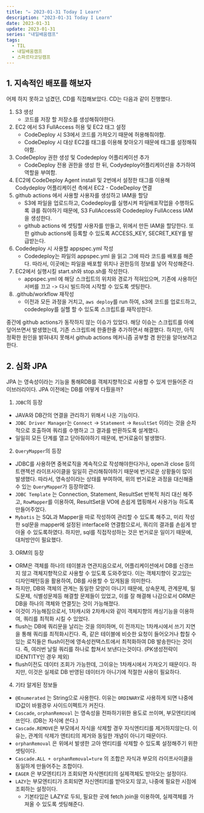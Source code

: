```yaml
---
title: "✏️ 2023-01-31 Today I Learn"
description: "2023-01-31 Today I Learn"
date: 2023-01-31
update: 2023-01-31
series: "내일배움캠프"
tags:
  - TIL
  - 내일배움캠프
  - 스파르타코딩캠프
---
```


## 1. 지속적인 배포를 해보자

어제 하지 못하고 넘겼던, CD를 직접해보았다.
CD는 다음과 같이 진행했다.

1. S3 생성
   - 코드를 저장 할 저장소를 생성해줘야한다.
2. EC2 에서 S3 FullAccess 허용 및 EC2 태그 설정
   - CodeDeploy 시 S3에서 코드를 가져오기 때문에 허용해줘야함.
   - CodeDeploy 시 대상 EC2를 태그를 이용해 찾아오기 때문에 태그를 설정해줘야함.
3. CodeDeploy 권한 생성 및 Codedeploy 어플리케이션 추가
   - CodeDeploy 전용 권한을 생성 한 뒤, Codydeploy어플리케이션을 추가하여 역할을 부여함.
4. EC2에 CodeDeploy Agent install 및 2번에서 설정한 태그를 이용해 Codydeploy 어플리케이션 측에서 EC2 - CodeDeploy 연결
5. github actions 에서 사용할 사용자를 생성하고 IAM을 할당
   - S3에 파일을 업로드하고, Codedeploy를 실행시켜 파일배포작업을 수행하도록 큐를 줘야하기 때문에, S3 FullAccess와 Codedeploy FullAccess IAM 을 생성한다.
   - github actions 에 셋팅할 사용자를 만들고, 위에서 만든 IAM을 할당한다. 또한 github actions에 등록할 수 있도록 ACCESS_KEY, SECRET_KEY를 발급받는다.
6. Codedeploy 시 사용할 appspec.yml 작성
   - Codedeploy는 파일의 appspec.yml 을 읽고 그에 따라 코드를 배포를 해준다. 따라서, 이곳에는 파일을 배포할 위치나 권한등의 정보를 넣어 작성해준다.
7. EC2에서 실행시킬 start.sh와 stop.sh를 작성한다.
   - appspec.yml 에 해당 스크립트의 위치와 경로가 적혀있으며, 기존에 사용하던 서버를 끄고 -> 다시 빌드하여 시작할 수 있도록 셋팅한다.
8. .github/workflow 재작성
   - 이전과 모든 과정을 거치고, `aws deploy`를 run 하여, s3에 코드를 업로드하고, codedeploy를 실핼 할 수 있도록 스크립트를 재작성한다.

중간에 github actions가 동작하지 않는 이슈가 있었다. 해당 이슈는 스크립트를 아예 덮어쓰면서 발생했는데, 기존 스크립트에 한줄한줄 추가하면서 해결했다. 하지만, 아직 정확한 원인을 밝혀내지 못해서 github actions 메커니즘 공부할 겸 원인을 알아보려고 한다.

## 2. 심화 JPA

JPA 는 영속성이라는 기능을 통해RDB를 객체지향적으로 사용할 수 있게 만들어준 라이브러리이다.
JPA 이전에는 DB를 어떻게 다뤘을까?

1.  `JDBC`의 등장

- JAVA와 DB간의 연결을 관리하기 위해서 나온 기능이다.
- `JDBC Driver Manager`는 `Connect` -> `Statement` -> `ResultSet` 이라는 것을 순차적으로 호출하여 쿼리를 수행하고 그 결과를 반환하도록 설계했다.
- 일일히 모든 단계를 열고 닫아줘야하기 때문에, 번거로움이 발생했다.

2. `QueryMapper`의 등장

- JDBC를 사용하면 중복로직을 계속적으로 작성해야한다거나, open과 close 등의 트랜젝션 라이프사이클을 일일히 관리해줘야하기 때문에 번거로운 상황들이 많이 발생했다. 따라서, 영속성이라는 상태를 부여하여, 위의 번거로운 과정을 대신해줄수 있는 `QueryMappe`r가 등장하였다.
- `JDBC Template` 는 Connection, Statement, ResultSet 반복적 처리 대신 해주고, `RowMapper`를 이용하여, ResultSet을 VO에 손쉽게 맵핑해서 사용가능 하도록 만들어주었다.
- `Mybatis` 는 SQL과 Mapper을 따로 작성하여 관리할 수 있도록 해주고, 미리 작성한 sql문을 mapper에 설정된 interface와 연결함으로서, 쿼리의 결과를 손쉽게 받아올 수 있도록하였다. 하지만, sql를 직접작성하는 것은 번거로운 일이기 때문에, 대처방안이 필요했다.

3. ORM의 등장

- ORM은 객체를 하나의 테이블과 연관지음으로서, 어플리케이션에서 DB를 신경쓰지 않고 객체지향적으로 사용할 수 있도록 도와주었다. 이는 객체지향이 갖고있는 디자인패턴등을 활용하여, DB를 사용할 수 있게됨을 의미한다.
- 하지만, DB와 객체의 관계는 동일한 모양이 아니기 때문에, 상속문제, 관계문제, 밀도문제, 식별성문제등 해결할 문제들이 있었고, 이를 잘 해결해 나감으로서 ORM은 DB을 하나의 객체와 연결짓는 것이 가능해졌다.
- 이것이 가능해짐으로서, 1차캐시와 2차캐시와 같이 객체지향의 캐싱기능을 이용하여, 쿼리를 최적화 시킬 수 있었다.
- flush는 DB에 쿼리문을 날리는 것을 의미하며, 이 전까지는 1차캐시에서 쓰기 지연을 통해 쿼리를 최적화시킨다. 즉, 같은 테이블에 비슷한 요청이 들어오거나 합칠 수 있는 로직들은 flush이전에 영속성컨택스트에서 최적화하여 DB 발송한다는 것이다. 즉, 여러번 날릴 쿼리를 하나로 합쳐서 보낸다는것이다. (PK생성전략이 IDENTITY인 경우 제외)
- flush이전도 데이터 조회가 가능한데, 그이유는 1차캐시에서 가져오기 때문이다. 하지만, 이것은 실제로 DB 반영된 데이터가 아니기에 적절한 사용이 필요하다.

4. 기타 알게된 정보들

- `@Enumerated` 는 String으로 사용한다. 이유는 `ORDINARY`로 사용하게 되면 나중에 ID값이 바뀔경우 사이드이펙트가 커진다.
- `Cascade`, `orphanRemoval` 는 영속성을 전파하기위한 용도로 쓰이며, 부모엔티티에 쓰인다. (DB는 자식에 쓴다.)
- `Cascade.REMOVE`은 부모에서 자식을 삭제할 경우 자식엔티티를 제거하지않는다. 이유는, 관계의 삭제가 엔티티의 제거와 동일한 개념이 아니기 때문이다.
- `orphanRemoval` 은 위에서 발생한 고아 엔티티를 삭제할 수 있도록 설정해주기 위한 셋팅이다.
- `Cascade.ALL + orphanRemoval=ture` 의 조합은 자식과 부모의 라이프사이클을 동일하게 만들어주는 조합이다.
- `EAGER` 은 부모엔티티가 조회되면 자식엔티티의 실제객체도 받아오는 설정이다.
- `LAZY`는 부모엔티티가 조회되면 자신엔티티를 받아오지 않고, 나중에 필요한 시점에 조회하는 설정이다.
  - 기본타입은 LAZY로 두되, 필요한 곳에 fetch join을 이용하여, 실제객체를 가져올 수 있도록 셋팅해준다.
